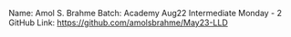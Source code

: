 Name: Amol S. Brahme
Batch: Academy Aug22 Intermediate Monday - 2
GitHub Link: https://github.com/amolsbrahme/May23-LLD
